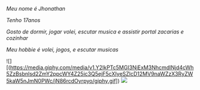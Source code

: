 _Meu nome é Jhonathan_ 

_Tenho 17anos_

_Gosto de dormir, jogar volei, escutar musica e assistir portal zacarias e cozinhar_

_Meu hobbie é volei, jogos, e escutar musicas_

![][(https://media.giphy.com/media/v1.Y2lkPTc5MGI3NjExM3NhcmdlNjd4cWh5ZzBsbnlsd2ZmY2ppcWY4Z25ic3Q5ejF5cXIyeSZlcD12MV9naWZzX3RyZW5kaW5nJmN0PWc/jN86rcdOyrpyo/giphy.gif])
![]((https://media.giphy.com/media/v1.Y2lkPTc5MGI3NjExdWloeW9zeGxnYWlhdHBmZGdhazd0c3RwMXlmM2JwYTBzam9scW04MSZlcD12MV9naWZzX3NlYXJjaCZjdD1n/7Tzup7ATZEuMVwZ4Te/giphy.gif))

